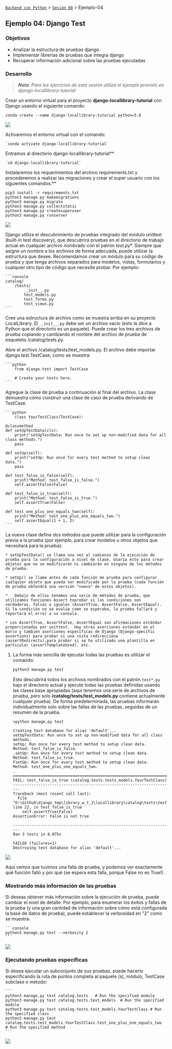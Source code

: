 [`Backend con Python`](../../Readme.md) > [`Sesión 08`](../Readme.md) > Ejemplo-04
## Ejemplo 04: Django Test

### Objetivos
- Analizar la estructura de pruebas django.
- Implementar librerias de pruebas que integra django
- Recuperar información adicional sobre las pruebas ejecutadas



### Desarrollo

>*__Nota__: Para los ejercicios de esta sesión utiliza el ejemplo provisto en django-locallibrary-tutorial*

Crear un entorno virtual para el proyecto **django-locallibrary-tutorial** con Django usando el siguiente comando:

`conda create --name django-locallibrary-tutorial python=3.8`

![](img/1.jpeg)

Activaremos el entorno virtual con el comando:

	`conda activate django-locallibrary-tutorial`

 Entramos al directorio django-locallibrary-tutorial**

	`cd django-locallibrary-tutorial`

Instalaremos los requerimientos del archivo requirements.txt y procederemos a realizar las migraciones y crear el super usuario con los siguientes comandos:**

   ```
   pip3 install -r requirements.txt
   python3 manage.py makemigrations
   python3 manage.py migrate
   python3 manage.py collectstatic
   python3 manage.py createsuperuser
   python3 manage.py runserver
   ```
![](img/2.jpeg)

Django utiliza el descubrimiento de pruebas integrado del módulo unittest (built-in test discovery), que descubrirá pruebas en el directorio de trabajo actual en cualquier archivo nombrado con el patrón **test*.py**. Siempre que asigne un nombre a los archivos de forma adecuada, puede utilizar la estructura que desee. Recomendamos crear un módulo para su código de prueba y que tenga archivos separados para modelos, vistas, formularios y cualquier otro tipo de código que necesite probar. Por ejemplo:

	```console
	catalog/
  		/tests/
		    __init__.py
		    test_models.py
		    test_forms.py
		    test_views.py
	```

Cree una estructura de archivo como se muestra arriba en su proyecto  LocalLibrary. El  `__init__.py` debe ser un archivo vacío (esto le dice a Python que el directorio es un paquete). Puede crear los tres archivos de prueba copiando y cambiando el nombre del archivo de prueba de esqueleto /catalog/tests.py.

Abre el archivo /catalog/tests/test_models.py. El archivo debe importar django.test.TestCase, como se muestra:

	```python
		from django.test import TestCase

		# Create your tests here.
	```

Agregue la clase de prueba a continuación al final del archivo. La clase demuestra cómo construir una clase de caso de prueba derivando de TestCase.

	```python
		class YourTestClass(TestCase):

    @classmethod
    def setUpTestData(cls):
        print("setUpTestData: Run once to set up non-modified data for all class methods.")
        pass

    def setUp(self):
        print("setUp: Run once for every test method to setup clean data.")
        pass

    def test_false_is_false(self):
        print("Method: test_false_is_false.")
        self.assertFalse(False)

    def test_false_is_true(self):
        print("Method: test_false_is_true.")
        self.assertTrue(False)

    def test_one_plus_one_equals_two(self):
        print("Method: test_one_plus_one_equals_two.")
        self.assertEqual(1 + 1, 2)
    ```

La nueva clase define dos métodos que puede utilizar para la configuración previa a la prueba (por ejemplo, para crear modelos u otros objetos que necesitará para la prueba):

	* setUpTestData() se llama una vez al comienzo de la ejecución de prueba para la configuración a nivel de clase. Usaría esto para crear objetos que no se modificarán ni cambiarán en ninguno de los métodos de prueba.
	
	* setUp() se llama antes de cada función de prueba para configurar cualquier objeto que pueda ser modificado por la prueba (cada función de prueba obtendrá una versión "nueva" de estos objetos).

	* 	Debajo de ellos tenemos una serie de métodos de prueba, que utilizamos funciones Assert toprobar si las condiciones son verdaderas, falsas o iguales (AssertTrue, AssertFalse, AssertEqual). Si la condición no se evalúa como se esperaba, la prueba fallará y reportará el error a su consola.

	* Los AssertTrue, AssertFalse, AssertEqual son afirmaciones estándar proporcionadas por unittest.  Hay otras aserciones estándar en el marco y también aserciones específicas de Django (Django-specific assertions) para probar si una vista redirecciona (assertRedirects),para probar si se ha utilizado una plantilla en particular (assertTemplateUsed), etc.

1. La forma más sencilla de ejecutar todas las pruebas es utilizar el comando:

	```python
	python3 manage.py test
	```
	
	Esto descubrirá todos los archivos nombrados con el patrón `test*.py` bajo el directorio actual y ejecute todas las pruebas definidas usando las clases base apropiadas (aquí tenemos una serie de archivos de prueba, pero solo **/catalog/tests/test_models.py** contiene actualmente cualquier prueba). De forma predeterminada, las pruebas informarán individualmente solo sobre las fallas de las pruebas, seguidas de un resumen de la prueba.
	
	```console
	>python manage.py test

	Creating test database for alias 'default'...
	setUpTestData: Run once to set up non-modified data for all class methods.
	setUp: Run once for every test method to setup clean data.
	Method: test_false_is_false.
	.setUp: Run once for every test method to setup clean data.
	Method: test_false_is_true.
	FsetUp: Run once for every test method to setup clean data.
	Method: test_one_plus_one_equals_two.
	.
	======================================================================
	FAIL: test_false_is_true (catalog.tests.tests_models.YourTestClass)
	----------------------------------------------------------------------
	Traceback (most recent call last):
	  File "D:\Github\django_tmp\library_w_t_2\locallibrary\catalog\tests\tests_models.py", line 22, in test_false_is_true
	    self.assertTrue(False)
	AssertionError: False is not true
	
	----------------------------------------------------------------------
	Ran 3 tests in 0.075s
	
	FAILED (failures=1)
	Destroying test database for alias 'default'...
	```
	
![](img/3.jpeg)

Aquí vemos que tuvimos una falla de prueba, y podemos ver exactamente qué función falló y por qué (se espera esta falla, porque False no es True!).

### Mostrando más información de las pruebas

Si deseas obtener más información sobre la ejecución de prueba, puede cambiar el nivel de detalle. Por ejemplo, para enumerar los éxitos y fallas de la prueba (y una gran cantidad de información sobre cómo está configurada la base de datos de prueba), puede establecer la verbosidad en "2" como se muestra:

	```console
	python3 manage.py test --verbosity 2
	```
	
![](img/4.png)

### Ejecutando pruebas especificas

Si desea ejecutar un subconjunto de sus pruebas, puede hacerlo especificando la ruta de puntos completa al paquete (s), módulo, TestCase subclase o metodo:

	```
	python3 manage.py test catalog.tests   # Run the specified module
	python3 manage.py test catalog.tests.test_models  # Run the specified module
	python3 manage.py test catalog.tests.test_models.YourTestClass # Run the specified class
	python3 manage.py test catalog.tests.test_models.YourTestClass.test_one_plus_one_equals_two  # Run the specified method
	```
	
![](img/5.png)